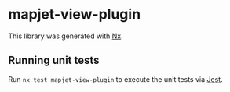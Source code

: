 # mapjet-view-plugin

This library was generated with [Nx](https://nx.dev).

## Running unit tests

Run `nx test mapjet-view-plugin` to execute the unit tests via [Jest](https://jestjs.io).
